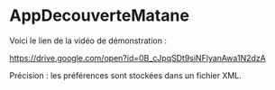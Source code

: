 # AppDecouverteMatane


Voici le lien de la vidéo de démonstration :

https://drive.google.com/open?id=0B_cJpqSDt9siNFlyanAwa1N2dzA


Précision : les préférences sont stockées dans un fichier XML.